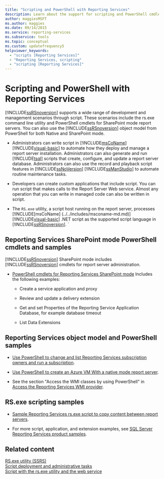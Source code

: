 ```yaml
---
title: "Scripting and PowerShell with Reporting Services"
description: Learn about the support for scripting and PowerShell cmdlets for SharePoint mode report servers in Reporting Services.
author: maggiesMSFT
ms.author: maggies
ms.date: 09/14/2015
ms.service: reporting-services
ms.subservice: tools
ms.topic: conceptual
ms.custom: updatefrequency5
helpviewer_keywords:
  - "scripts [Reporting Services]"
  - "Reporting Services, scripting"
  - "scripting [Reporting Services]"
---
```

# Scripting and PowerShell with Reporting Services
  [!INCLUDE[ssRSnoversion](../../includes/ssrsnoversion-md.md)] supports a wide range of development and management scenarios through script. These scenarios include the rs.exe command line utility and PowerShell cmdlets for SharePoint mode report servers. You can also use the [!INCLUDE[ssRSnoversion](../../includes/ssrsnoversion-md.md)] object model from PowerShell for both Native and SharePoint mode.  
  
-   Administrators can write script in [!INCLUDE[msCoName](../../includes/msconame-md.md)] [!INCLUDE[visual-basic](../../includes/visual-basic-md.md)] to automate how they deploy and manage a report server installation. Administrators can also generate and run [!INCLUDE[tsql](../../includes/tsql-md.md)] scripts that create, configure, and update a report server database. Administrators can also use the record and playback script features in [!INCLUDE[ssNoVersion](../../includes/ssnoversion-md.md)] [!INCLUDE[ssManStudio](../../includes/ssmanstudio-md.md)] to automate routine maintenance tasks.  
  
-   Developers can create custom applications that include script. You can run script that makes calls to the Report Server Web service. Almost any operation that you can write in managed code can also be written in script.  

- The `RS.exe` utility, a script host running on the report server, processes [!INCLUDE[msCoName] (../../includes/msconame-md.md)] [!INCLUDE[visual-basic](../../includes/visual-basic-md.md)] .NET script as the supported script language in [!INCLUDE[ssRSnoversion](../../includes/ssrsnoversion-md.md)]. 
  `
## Reporting Services SharePoint mode PowerShell cmdlets and samples   
<!--:::image type="icon" source="/analysis-services/analysis-services/instances/install-windows/media/rs-powershellicon.jpg":::-->

[!INCLUDE[ssRSnoversion](../../includes/ssrsnoversion-md.md)] SharePoint mode includes [!INCLUDE[ssRSnoversion](../../includes/ssrsnoversion-md.md)] cmdlets for report server administration.  
  
-   [PowerShell cmdlets for Reporting Services SharePoint mode](../../reporting-services/report-server-sharepoint/powershell-cmdlets-for-reporting-services-sharepoint-mode.md) Includes the following examples:  
  
    -   Create a service application and proxy  
  
    -   Review and update a delivery extension  
  
    -   Get and set Properties of the Reporting Service Application Database, for example database timeout  
  
    -   List Data Extensions  
  
## Reporting Services object model and PowerShell samples  
<!--:::image type="icon" source="/analysis-services/analysis-services/instances/install-windows/media/rs-powershellicon.jpg":::-->
    
-   [Use PowerShell to change and list Reporting Services subscription owners and run a subscription](../../reporting-services/subscriptions/manage-subscription-owners-and-run-subscription-powershell.md).  
  
-   [Use PowerShell to create an Azure VM With a native mode report server](/previous-versions/azure/dn449661(v=azure.100)).  
  
-   See the section "Access the WMI classes by using PowerShell" in [Access the Reporting Services WMI provider](../../reporting-services/tools/access-the-reporting-services-wmi-provider.md).  
  

## RS.exe scripting samples  
  
-   [Sample Reporting Services rs.exe script to copy content between report servers](../../reporting-services/tools/sample-reporting-services-rs-exe-script-to-copy-content-between-report-servers.md).  
  
-   For more script, application, and extension examples, see [SQL Server Reporting Services product samples](https://go.microsoft.com/fwlink/?LinkId=177889).  
  
## Related content  
 [RS.exe utility &#40;SSRS&#41;](../../reporting-services/tools/rs-exe-utility-ssrs.md)   
 [Script deployment and administrative tasks](../../reporting-services/tools/script-deployment-and-administrative-tasks.md)   
 [Script with the rs.exe utility and the web service](../../reporting-services/tools/script-with-the-rs-exe-utility-and-the-web-service.md)  
  
